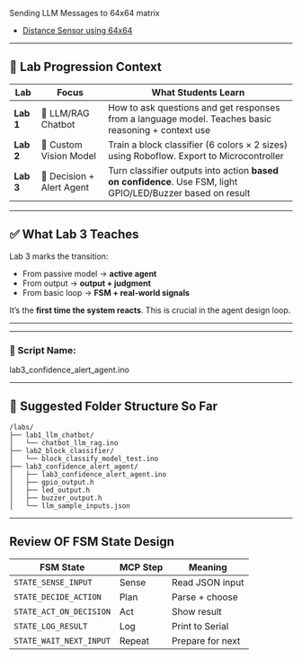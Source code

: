 
Sending LLM Messages to 64x64 matrix

- [Distance Sensor using 64x64](https://www.youtube.com/watch?v=lvr1SKRGgqc&t=149s)





---

## 🧠 Lab Progression Context 

| Lab       | Focus                     | What Students Learn                                                                                              |
| --------- | ------------------------- | ---------------------------------------------------------------------------------------------------------------- |
| **Lab 1** | 🤖 LLM/RAG Chatbot        | How to ask questions and get responses from a language model. Teaches basic reasoning + context use              |
| **Lab 2** | 🎯 Custom Vision Model    | Train a block classifier (6 colors × 2 sizes) using Roboflow. Export to Microcontroller                          |
| **Lab 3** | 🚨 Decision + Alert Agent | Turn classifier outputs into action **based on confidence**. Use FSM, light GPIO/LED/Buzzer based on result      |


---

## ✅ What Lab 3 Teaches

Lab 3 marks the transition:

* From passive model → **active agent**
* From output → **output + judgment**
* From basic loop → **FSM + real-world signals**

It’s the **first time the system reacts**. This is crucial in the agent design loop.

---


---

### 🔧 Script Name:

lab3_confidence_alert_agent.ino



---

## 📂 Suggested Folder Structure So Far

```
/labs/
├── lab1_llm_chatbot/
│   └── chatbot_llm_rag.ino
├── lab2_block_classifier/
│   └── block_classify_model_test.ino
├── lab3_confidence_alert_agent/
│   ├── lab3_confidence_alert_agent.ino
│   ├── gpio_output.h
│   ├── led_output.h
│   ├── buzzer_output.h
│   └── llm_sample_inputs.json
```

---

## Review OF FSM State Design



| FSM State               | MCP Step | Meaning          |
| ----------------------- | -------- | ---------------- |
| `STATE_SENSE_INPUT`     | Sense    | Read JSON input  |
| `STATE_DECIDE_ACTION`   | Plan     | Parse + choose   |
| `STATE_ACT_ON_DECISION` | Act      | Show result      |
| `STATE_LOG_RESULT`      | Log      | Print to Serial  |
| `STATE_WAIT_NEXT_INPUT` | Repeat   | Prepare for next |
